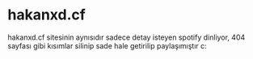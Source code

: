 # hakanxd.cf
hakanxd.cf sitesinin aynısıdır sadece detay isteyen spotify dinliyor, 404 sayfası gibi kısımlar silinip sade hale getirilip paylaşımıştır c:
